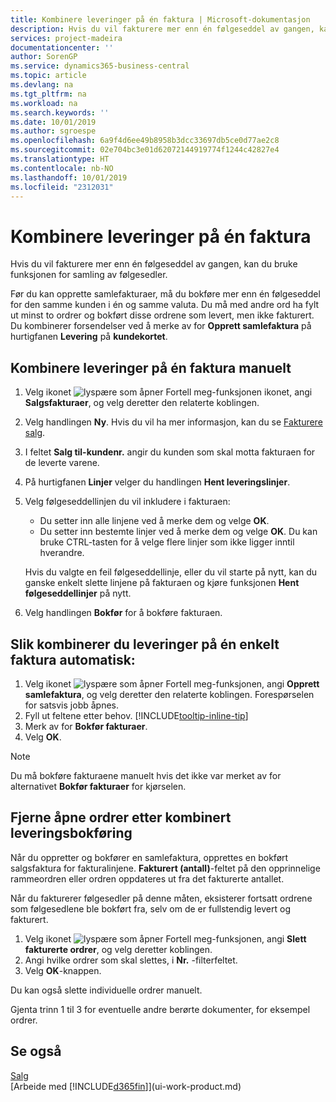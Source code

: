 ```yaml
---
title: Kombinere leveringer på én faktura | Microsoft-dokumentasjon
description: Hvis du vil fakturere mer enn én følgeseddel av gangen, kan du bruke funksjonen for samling av følgesedler.
services: project-madeira
documentationcenter: ''
author: SorenGP
ms.service: dynamics365-business-central
ms.topic: article
ms.devlang: na
ms.tgt_pltfrm: na
ms.workload: na
ms.search.keywords: ''
ms.date: 10/01/2019
ms.author: sgroespe
ms.openlocfilehash: 6a9f4d6ee49b8958b3dcc33697db5ce0d77ae2c8
ms.sourcegitcommit: 02e704bc3e01d62072144919774f1244c42827e4
ms.translationtype: HT
ms.contentlocale: nb-NO
ms.lasthandoff: 10/01/2019
ms.locfileid: "2312031"
---
```

# <a name="combine-shipments-on-a-single-invoice"></a>Kombinere leveringer på én faktura
Hvis du vil fakturere mer enn én følgeseddel av gangen, kan du bruke funksjonen for samling av følgesedler.  

 Før du kan opprette samlefakturaer, må du bokføre mer enn én følgeseddel for den samme kunden i én og samme valuta. Du må med andre ord ha fylt ut minst to ordrer og bokført disse ordrene som levert, men ikke fakturert. Du kombinerer forsendelser ved å merke av for **Opprett samlefaktura** på hurtigfanen **Levering** på **kundekortet**.  

## <a name="to-manually-combine-shipments-on-a-single-invoice"></a>Kombinere leveringer på én faktura manuelt  
1. Velg ikonet ![lyspære som åpner Fortell meg-funksjonen](media/ui-search/search_small.png "Fortell hva du vil gjøre") ikonet, angi **Salgsfakturaer**, og velg deretter den relaterte koblingen.  
2. Velg handlingen **Ny**. Hvis du vil ha mer informasjon, kan du se [Fakturere salg](sales-how-invoice-sales.md).
3. I feltet **Salg til-kundenr.** angir du kunden som skal motta fakturaen for de leverte varene.  
4. På hurtigfanen **Linjer** velger du handlingen **Hent leveringslinjer**.  
5. Velg følgeseddellinjen du vil inkludere i fakturaen:  

    - Du setter inn alle linjene ved å merke dem og velge **OK**.  
    - Du setter inn bestemte linjer ved å merke dem og velge **OK**. Du kan bruke CTRL-tasten for å velge flere linjer som ikke ligger inntil hverandre.  

    Hvis du valgte en feil følgeseddellinje, eller du vil starte på nytt, kan du ganske enkelt slette linjene på fakturaen og kjøre funksjonen **Hent følgeseddellinjer** på nytt.  
7. Velg handlingen **Bokfør** for å bokføre fakturaen.  

## <a name="to-automatically-combine-shipments-on-a-single-invoice"></a>Slik kombinerer du leveringer på én enkelt faktura automatisk:  
1. Velg ikonet ![lyspære som åpner Fortell meg-funksjonen](media/ui-search/search_small.png "Fortell hva du vil gjøre"), angi **Opprett samlefaktura**, og velg deretter den relaterte koblingen. Forespørselen for satsvis jobb åpnes.  
2. Fyll ut feltene etter behov. [!INCLUDE[tooltip-inline-tip](includes/tooltip-inline-tip_md.md)]
3. Merk av for **Bokfør fakturaer**.  
4.  Velg **OK**.  

> [!NOTE]  
>  Du må bokføre fakturaene manuelt hvis det ikke var merket av for alternativet **Bokfør fakturaer** for kjørselen.  

## <a name="to-remove-open-sales-orders-after-combined-shipment-posting"></a>Fjerne åpne ordrer etter kombinert leveringsbokføring 
Når du oppretter og bokfører en samlefaktura, opprettes en bokført salgsfaktura for fakturalinjene. **Fakturert (antall)**-feltet på den opprinnelige rammeordren eller ordren oppdateres ut fra det fakturerte antallet.  

Når du fakturerer følgesedler på denne måten, eksisterer fortsatt ordrene som følgesedlene ble bokført fra, selv om de er fullstendig levert og fakturert.   

1. Velg ikonet ![lyspære som åpner Fortell meg-funksjonen](media/ui-search/search_small.png "Fortell hva du vil gjøre"), angi **Slett fakturerte ordrer**, og velg deretter koblingen.  
2. Angi hvilke ordrer som skal slettes, i **Nr.** -filterfeltet.  
3. Velg **OK**-knappen.  

Du kan også slette individuelle ordrer manuelt.  

Gjenta trinn 1 til 3 for eventuelle andre berørte dokumenter, for eksempel ordrer.

## <a name="see-also"></a>Se også  
[Salg](sales-manage-sales.md)  
[Arbeide med [!INCLUDE[d365fin](includes/d365fin_md.md)]](ui-work-product.md)
